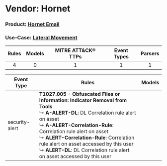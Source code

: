 Vendor: Hornet
==============
### Product: [Hornet Email](../ds_hornet_hornet_email.md)
### Use-Case: [Lateral Movement](../../../../UseCases/uc_lateral_movement.md)

| Rules | Models | MITRE ATT&CK® TTPs | Event Types | Parsers |
|:-----:|:------:|:------------------:|:-----------:|:-------:|
|   4   |   0    |         1          |      1      |    1    |

| Event Type     | Rules    | Models |
| ---- | ---- | ------ |
| security-alert | <b>T1027.005 - Obfuscated Files or Information: Indicator Removal from Tools</b><br> ↳ <b>A-ALERT-DL</b>: DL Correlation rule alert on asset<br> ↳ <b>A-ALERT-Correlation-Rule</b>: Correlation rule alert on asset<br> ↳ <b>ALERT-Correlation-Rule</b>: Correlation rule alert on asset accessed by this user<br> ↳ <b>ALERT-DL</b>: DL Correlation rule alert on asset accessed by this user |        |